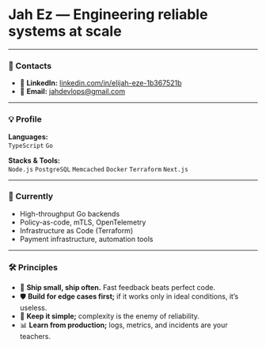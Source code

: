 # Jah Ez — Engineering reliable systems at scale

---

### 📇 Contacts

- 🔗 **LinkedIn:** [linkedin.com/in/elijah-eze-1b367521b](https://linkedin.com/in/elijah-eze-1b367521b)  
- 📧 **Email:** jahdevlops@gmail.com

---

### 💡 Profile

**Languages:**  
`TypeScript` `Go`  

**Stacks & Tools:**  
`Node.js` `PostgreSQL` `Memcached` `Docker` `Terraform` `Next.js`

---

### 🔭 Currently

- High-throughput Go backends  
- Policy-as-code, mTLS, OpenTelemetry  
- Infrastructure as Code (Terraform)  
- Payment infrastructure, automation tools  

---

### 🛠 Principles

- 🚀 **Ship small, ship often.** Fast feedback beats perfect code.  
- 🛡 **Build for edge cases first;** if it works only in ideal conditions, it’s useless.  
- 🧩 **Keep it simple;** complexity is the enemy of reliability.  
- 📊 **Learn from production;** logs, metrics, and incidents are your teachers.

